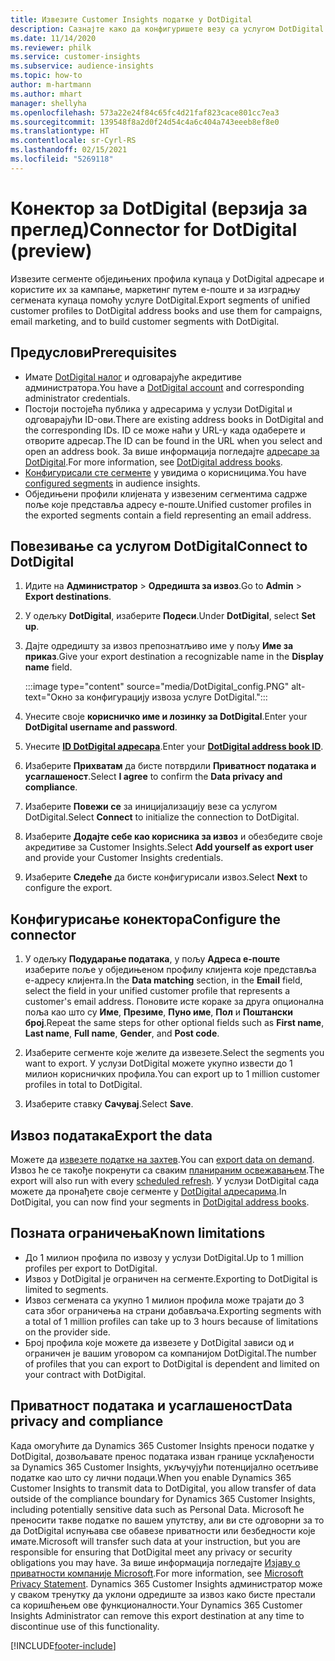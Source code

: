 ```yaml
---
title: Извезите Customer Insights податке у DotDigital
description: Сазнајте како да конфигуришете везу са услугом DotDigital.
ms.date: 11/14/2020
ms.reviewer: philk
ms.service: customer-insights
ms.subservice: audience-insights
ms.topic: how-to
author: m-hartmann
ms.author: mhart
manager: shellyha
ms.openlocfilehash: 573a22e24f84c65fc4d21faf823cace801cc7ea3
ms.sourcegitcommit: 139548f8a2d0f24d54c4a6c404a743eeeb8ef8e0
ms.translationtype: HT
ms.contentlocale: sr-Cyrl-RS
ms.lasthandoff: 02/15/2021
ms.locfileid: "5269118"
---
```

# <a name="connector-for-dotdigital-preview"></a><span data-ttu-id="ecb45-103">Конектор за DotDigital (верзија за преглед)</span><span class="sxs-lookup"><span data-stu-id="ecb45-103">Connector for DotDigital (preview)</span></span>

<span data-ttu-id="ecb45-104">Извезите сегменте обједињених профила купаца у DotDigital адресаре и користите их за кампање, маркетинг путем е-поште и за изградњу сегмената купаца помоћу услуге DotDigital.</span><span class="sxs-lookup"><span data-stu-id="ecb45-104">Export segments of unified customer profiles to DotDigital address books and use them for campaigns, email marketing, and to build customer segments with DotDigital.</span></span> 

## <a name="prerequisites"></a><span data-ttu-id="ecb45-105">Предуслови</span><span class="sxs-lookup"><span data-stu-id="ecb45-105">Prerequisites</span></span>

-   <span data-ttu-id="ecb45-106">Имате [DotDigital налог](https://dotdigital.com/) и одговарајуће акредитиве администратора.</span><span class="sxs-lookup"><span data-stu-id="ecb45-106">You have a [DotDigital account](https://dotdigital.com/) and corresponding administrator credentials.</span></span>
-   <span data-ttu-id="ecb45-107">Постоји постојећа публика у адресарима у услузи DotDigital и одговарајући ID-ови.</span><span class="sxs-lookup"><span data-stu-id="ecb45-107">There are existing address books in DotDigital and the corresponding IDs.</span></span> <span data-ttu-id="ecb45-108">ID се може наћи у URL-у када одаберете и отворите адресар.</span><span class="sxs-lookup"><span data-stu-id="ecb45-108">The ID can be found in the URL when you select and open an address book.</span></span> <span data-ttu-id="ecb45-109">За више информација погледајте [адресаре за DotDigital](https://support.dotdigital.com/hc/articles/212211968-Creating-an-address-book).</span><span class="sxs-lookup"><span data-stu-id="ecb45-109">For more information, see [DotDigital address books](https://support.dotdigital.com/hc/articles/212211968-Creating-an-address-book).</span></span>
-   <span data-ttu-id="ecb45-110">[Конфигурисали сте сегменте](segments.md) у увидима о корисницима.</span><span class="sxs-lookup"><span data-stu-id="ecb45-110">You have [configured segments](segments.md) in audience insights.</span></span>
-   <span data-ttu-id="ecb45-111">Обједињени профили клијената у извезеним сегментима садрже поље које представља адресу е-поште.</span><span class="sxs-lookup"><span data-stu-id="ecb45-111">Unified customer profiles in the exported segments contain a field representing an email address.</span></span>

## <a name="connect-to-dotdigital"></a><span data-ttu-id="ecb45-112">Повезивање са услугом DotDigital</span><span class="sxs-lookup"><span data-stu-id="ecb45-112">Connect to DotDigital</span></span>

1. <span data-ttu-id="ecb45-113">Идите на **Администратор** > **Одредишта за извоз**.</span><span class="sxs-lookup"><span data-stu-id="ecb45-113">Go to **Admin** > **Export destinations**.</span></span>

1. <span data-ttu-id="ecb45-114">У одељку **DotDigital**, изаберите **Подеси**.</span><span class="sxs-lookup"><span data-stu-id="ecb45-114">Under **DotDigital**, select **Set up**.</span></span>

1. <span data-ttu-id="ecb45-115">Дајте одредишту за извоз препознатљиво име у пољу **Име за приказ**.</span><span class="sxs-lookup"><span data-stu-id="ecb45-115">Give your export destination a recognizable name in the **Display name** field.</span></span>

   :::image type="content" source="media/DotDigital_config.PNG" alt-text="Окно за конфигурацију извоза услуге DotDigital.":::

1. <span data-ttu-id="ecb45-117">Унесите своје **корисничко име и лозинку за DotDigital**.</span><span class="sxs-lookup"><span data-stu-id="ecb45-117">Enter your **DotDigital username and password**.</span></span>

1. <span data-ttu-id="ecb45-118">Унесите **[ID DotDigital адресара](https://support.dotdigital.com/hc/articles/212211968-Creating-an-address-book)**.</span><span class="sxs-lookup"><span data-stu-id="ecb45-118">Enter your **[DotDigital address book ID](https://support.dotdigital.com/hc/articles/212211968-Creating-an-address-book)**.</span></span>

1. <span data-ttu-id="ecb45-119">Изаберите **Прихватам** да бисте потврдили **Приватност података и усаглашеност**.</span><span class="sxs-lookup"><span data-stu-id="ecb45-119">Select **I agree** to confirm the **Data privacy and compliance**.</span></span>

1. <span data-ttu-id="ecb45-120">Изаберите **Повежи се** за иницијализацију везе са услугом DotDigital.</span><span class="sxs-lookup"><span data-stu-id="ecb45-120">Select **Connect** to initialize the connection to DotDigital.</span></span>

1. <span data-ttu-id="ecb45-121">Изаберите **Додајте себе као корисника за извоз** и обезбедите своје акредитиве за Customer Insights.</span><span class="sxs-lookup"><span data-stu-id="ecb45-121">Select **Add yourself as export user** and provide your Customer Insights credentials.</span></span>

1. <span data-ttu-id="ecb45-122">Изаберите **Следеће** да бисте конфигурисали извоз.</span><span class="sxs-lookup"><span data-stu-id="ecb45-122">Select **Next** to configure the export.</span></span>

## <a name="configure-the-connector"></a><span data-ttu-id="ecb45-123">Конфигурисање конектора</span><span class="sxs-lookup"><span data-stu-id="ecb45-123">Configure the connector</span></span>

1. <span data-ttu-id="ecb45-124">У одељку **Подударање података**, у пољу **Адреса е-поште** изаберите поље у обједињеном профилу клијента које представља е-адресу клијента.</span><span class="sxs-lookup"><span data-stu-id="ecb45-124">In the **Data matching** section, in the **Email** field, select the field in your unified customer profile that represents a customer's email address.</span></span> <span data-ttu-id="ecb45-125">Поновите исте кораке за друга опционална поља као што су **Име**, **Презиме**, **Пуно име**, **Пол** и **Поштански број**.</span><span class="sxs-lookup"><span data-stu-id="ecb45-125">Repeat the same steps for other optional fields such as **First name**, **Last name**, **Full name**, **Gender**, and **Post code**.</span></span>

1. <span data-ttu-id="ecb45-126">Изаберите сегменте које желите да извезете.</span><span class="sxs-lookup"><span data-stu-id="ecb45-126">Select the segments you want to export.</span></span> <span data-ttu-id="ecb45-127">У услузи DotDigital можете укупно извести до 1 милион корисничких профила.</span><span class="sxs-lookup"><span data-stu-id="ecb45-127">You can export up to 1 million customer profiles in total to DotDigital.</span></span>

1. <span data-ttu-id="ecb45-128">Изаберите ставку **Сачувај**.</span><span class="sxs-lookup"><span data-stu-id="ecb45-128">Select **Save**.</span></span>

## <a name="export-the-data"></a><span data-ttu-id="ecb45-129">Извоз података</span><span class="sxs-lookup"><span data-stu-id="ecb45-129">Export the data</span></span>

<span data-ttu-id="ecb45-130">Можете да [извезете податке на захтев](export-destinations.md).</span><span class="sxs-lookup"><span data-stu-id="ecb45-130">You can [export data on demand](export-destinations.md).</span></span> <span data-ttu-id="ecb45-131">Извоз ће се такође покренути са сваким [планираним освежавањем](system.md#schedule-tab).</span><span class="sxs-lookup"><span data-stu-id="ecb45-131">The export will also run with every [scheduled refresh](system.md#schedule-tab).</span></span> <span data-ttu-id="ecb45-132">У услузи DotDigital сада можете да пронађете своје сегменте у [DotDigital адресарима](https://support.dotdigital.com/hc/articles/212211968-Creating-an-address-book).</span><span class="sxs-lookup"><span data-stu-id="ecb45-132">In DotDigital, you can now find your segments in [DotDigital address books](https://support.dotdigital.com/hc/articles/212211968-Creating-an-address-book).</span></span>

## <a name="known-limitations"></a><span data-ttu-id="ecb45-133">Позната ограничења</span><span class="sxs-lookup"><span data-stu-id="ecb45-133">Known limitations</span></span>

- <span data-ttu-id="ecb45-134">До 1 милион профила по извозу у услузи DotDigital.</span><span class="sxs-lookup"><span data-stu-id="ecb45-134">Up to 1 million profiles per export to DotDigital.</span></span>
- <span data-ttu-id="ecb45-135">Извоз у DotDigital је ограничен на сегменте.</span><span class="sxs-lookup"><span data-stu-id="ecb45-135">Exporting to DotDigital is limited to segments.</span></span>
- <span data-ttu-id="ecb45-136">Извоз сегмената са укупно 1 милион профила може трајати до 3 сата због ограничења на страни добављача.</span><span class="sxs-lookup"><span data-stu-id="ecb45-136">Exporting segments with a total of 1 million profiles can take up to 3 hours because of limitations on the provider side.</span></span> 
- <span data-ttu-id="ecb45-137">Број профила које можете да извезете у DotDigital зависи од и ограничен је вашим уговором са компанијом DotDigital.</span><span class="sxs-lookup"><span data-stu-id="ecb45-137">The number of profiles that you can export to DotDigital is dependent and limited on your contract with DotDigital.</span></span>

## <a name="data-privacy-and-compliance"></a><span data-ttu-id="ecb45-138">Приватност података и усаглашеност</span><span class="sxs-lookup"><span data-stu-id="ecb45-138">Data privacy and compliance</span></span>

<span data-ttu-id="ecb45-139">Када омогућите да Dynamics 365 Customer Insights преноси податке у DotDigital, дозвољавате пренос података изван границе усклађености за Dynamics 365 Customer Insights, укључујући потенцијално осетљиве податке као што су лични подаци.</span><span class="sxs-lookup"><span data-stu-id="ecb45-139">When you enable Dynamics 365 Customer Insights to transmit data to DotDigital, you allow transfer of data outside of the compliance boundary for Dynamics 365 Customer Insights, including potentially sensitive data such as Personal Data.</span></span> <span data-ttu-id="ecb45-140">Microsoft ће преносити такве податке по вашем упутству, али ви сте одговорни за то да DotDigital испуњава све обавезе приватности или безбедности које имате.</span><span class="sxs-lookup"><span data-stu-id="ecb45-140">Microsoft will transfer such data at your instruction, but you are responsible for ensuring that DotDigital meet any privacy or security obligations you may have.</span></span> <span data-ttu-id="ecb45-141">За више информација погледајте [Изјаву о приватности компаније Microsoft](https://go.microsoft.com/fwlink/?linkid=396732).</span><span class="sxs-lookup"><span data-stu-id="ecb45-141">For more information, see [Microsoft Privacy Statement](https://go.microsoft.com/fwlink/?linkid=396732).</span></span>
<span data-ttu-id="ecb45-142">Dynamics 365 Customer Insights администратор може у сваком тренутку да уклони одредиште за извоз како бисте престали са коришћењем ове функционалности.</span><span class="sxs-lookup"><span data-stu-id="ecb45-142">Your Dynamics 365 Customer Insights Administrator can remove this export destination at any time to discontinue use of this functionality.</span></span>


[!INCLUDE[footer-include](../includes/footer-banner.md)]